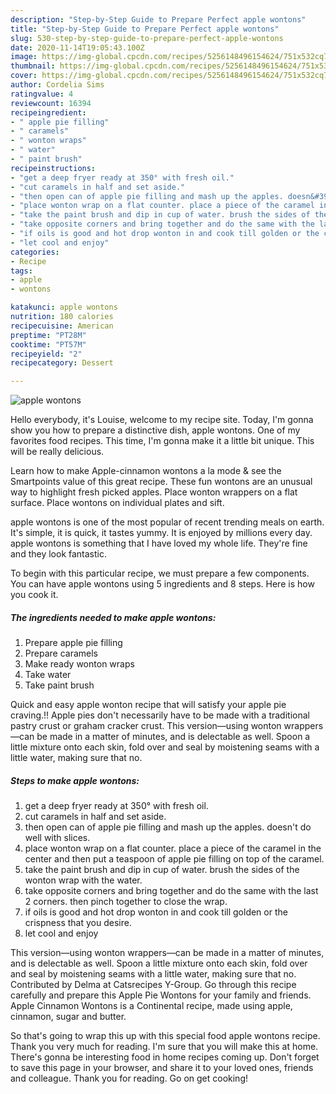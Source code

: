 ```yaml
---
description: "Step-by-Step Guide to Prepare Perfect apple wontons"
title: "Step-by-Step Guide to Prepare Perfect apple wontons"
slug: 530-step-by-step-guide-to-prepare-perfect-apple-wontons
date: 2020-11-14T19:05:43.100Z
image: https://img-global.cpcdn.com/recipes/5256148496154624/751x532cq70/apple-wontons-recipe-main-photo.jpg
thumbnail: https://img-global.cpcdn.com/recipes/5256148496154624/751x532cq70/apple-wontons-recipe-main-photo.jpg
cover: https://img-global.cpcdn.com/recipes/5256148496154624/751x532cq70/apple-wontons-recipe-main-photo.jpg
author: Cordelia Sims
ratingvalue: 4
reviewcount: 16394
recipeingredient:
- " apple pie filling"
- " caramels"
- " wonton wraps"
- " water"
- " paint brush"
recipeinstructions:
- "get a deep fryer ready at 350° with fresh oil."
- "cut caramels in half and set aside."
- "then open can of apple pie filling and mash up the apples. doesn&#39;t do well with slices."
- "place wonton wrap on a flat counter. place a piece of the caramel in the center and then put a teaspoon of apple pie filling on top of the caramel."
- "take the paint brush and dip in cup of water. brush the sides of the wonton wrap with the water."
- "take opposite corners and bring together and do the same with the last 2 corners. then pinch together to close the wrap."
- "if oils is good and hot drop wonton in and cook till golden or the crispness that you desire."
- "let cool and enjoy"
categories:
- Recipe
tags:
- apple
- wontons

katakunci: apple wontons 
nutrition: 180 calories
recipecuisine: American
preptime: "PT28M"
cooktime: "PT57M"
recipeyield: "2"
recipecategory: Dessert

---
```



![apple wontons](https://img-global.cpcdn.com/recipes/5256148496154624/751x532cq70/apple-wontons-recipe-main-photo.jpg)

Hello everybody, it's Louise, welcome to my recipe site. Today, I'm gonna show you how to prepare a distinctive dish, apple wontons. One of my favorites food recipes. This time, I'm gonna make it a little bit unique. This will be really delicious.

Learn how to make Apple-cinnamon wontons a la mode &amp; see the Smartpoints value of this great recipe. These fun wontons are an unusual way to highlight fresh picked apples. Place wonton wrappers on a flat surface. Place wontons on individual plates and sift.

apple wontons is one of the most popular of recent trending meals on earth. It's simple, it is quick, it tastes yummy. It is enjoyed by millions every day. apple wontons is something that I have loved my whole life. They're fine and they look fantastic.


To begin with this particular recipe, we must prepare a few components. You can have apple wontons using 5 ingredients and 8 steps. Here is how you cook it.

<!--inarticleads1-->

##### The ingredients needed to make apple wontons:

1. Prepare  apple pie filling
1. Prepare  caramels
1. Make ready  wonton wraps
1. Take  water
1. Take  paint brush


Quick and easy apple wonton recipe that will satisfy your apple pie craving.!! Apple pies don&#39;t necessarily have to be made with a traditional pastry crust or graham cracker crust. This version—using wonton wrappers—can be made in a matter of minutes, and is delectable as well. Spoon a little mixture onto each skin, fold over and seal by moistening seams with a little water, making sure that no. 

<!--inarticleads2-->

##### Steps to make apple wontons:

1. get a deep fryer ready at 350° with fresh oil.
1. cut caramels in half and set aside.
1. then open can of apple pie filling and mash up the apples. doesn&#39;t do well with slices.
1. place wonton wrap on a flat counter. place a piece of the caramel in the center and then put a teaspoon of apple pie filling on top of the caramel.
1. take the paint brush and dip in cup of water. brush the sides of the wonton wrap with the water.
1. take opposite corners and bring together and do the same with the last 2 corners. then pinch together to close the wrap.
1. if oils is good and hot drop wonton in and cook till golden or the crispness that you desire.
1. let cool and enjoy


This version—using wonton wrappers—can be made in a matter of minutes, and is delectable as well. Spoon a little mixture onto each skin, fold over and seal by moistening seams with a little water, making sure that no. Contributed by Delma at Catsrecipes Y-Group. Go through this recipe carefully and prepare this Apple Pie Wontons for your family and friends. Apple Cinnamon Wontons is a Continental recipe, made using apple, cinnamon, sugar and butter. 

So that's going to wrap this up with this special food apple wontons recipe. Thank you very much for reading. I'm sure that you will make this at home. There's gonna be interesting food in home recipes coming up. Don't forget to save this page in your browser, and share it to your loved ones, friends and colleague. Thank you for reading. Go on get cooking!
